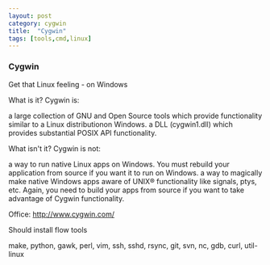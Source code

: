 ```yaml
---
layout: post
category: cygwin
title:  "Cygwin"
tags: [tools,cmd,linux]
---
```


### Cygwin

Get that Linux feeling - on Windows

<!-- more -->

What is it?
Cygwin is:

a large collection of GNU and Open Source tools which provide functionality similar to a Linux distributionon Windows.
a DLL (cygwin1.dll) which provides substantial POSIX API functionality.

What isn't it?
Cygwin is not:

a way to run native Linux apps on Windows. You must rebuild your application from source if you want it to run on Windows.
a way to magically make native Windows apps aware of UNIX® functionality like signals, ptys, etc. Again, you need to build your apps from source if you want to take advantage of Cygwin functionality.

Office: http://www.cygwin.com/

Should install flow tools

make, python, gawk, perl, vim, ssh, sshd, rsync, git, svn, nc, gdb, curl, util-linux
